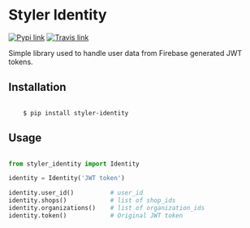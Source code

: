 # Styler Identity


[![Pypi link](https://img.shields.io/pypi/v/styler_identity.svg)](https://pypi.python.org/pypi/styler_identity)
[![Travis link](https://img.shields.io/travis/brunotoshio/styler_validation.svg)](https://travis-ci.com/brunotoshio/styler_validation)

Simple library used to handle user data from Firebase generated JWT tokens.


## Installation


```batch

    $ pip install styler-identity
```

## Usage

```python

from styler_identity import Identity

identity = Identity('JWT token')

identity.user_id()          # user_id
identity.shops()            # list of shop_ids
identity.organizations()    # list of organization_ids
identity.token()            # Original JWT token

```